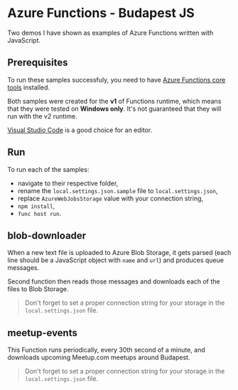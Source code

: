 # Azure Functions - Budapest JS

Two demos I have shown as examples of Azure Functions written with JavaScript.

## Prerequisites

To run these samples successfuly, you need to have [Azure Functions core tools](https://www.npmjs.com/package/azure-functions-core-tools) installed.

Both samples were created for the **v1** of Functions runtime, which means that they were tested on **Windows only**. It's not guaranteed that they will run with the v2 runtime.

[Visual Studio Code](https:/code.visualstudio.com) is a good choice for an editor.

## Run

To run each of the samples:

* navigate to their respective folder, 
* rename the `local.settings.json.sample` file to `local.settings.json`,
* replace `AzureWebJobsStorage` value with your connection string,
* `npm install`,
* `func host run`.

## blob-downloader

When a new text file is uploaded to Azure Blob Storage, it gets parsed (each line should be a JavaScript object with `name` and `url`) and produces queue messages.

Second function then reads those messages and downloads each of the files to Blob Storage.

> Don't forget to set a proper connection string for your storage in the `local.settings.json` file.

## meetup-events

This Function runs periodically, every 30th second of a minute, and downloads upcoming Meetup.com meetups around Budapest.

> Don't forget to set a proper connection string for your storage in the `local.settings.json` file.